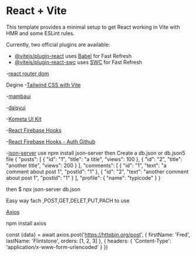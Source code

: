 # React + Vite

This template provides a minimal setup to get React working in Vite with HMR and some ESLint rules.

Currently, two official plugins are available:

- [@vitejs/plugin-react](https://github.com/vitejs/vite-plugin-react/blob/main/packages/plugin-react/README.md) uses [Babel](https://babeljs.io/) for Fast Refresh
- [@vitejs/plugin-react-swc](https://github.com/vitejs/vite-plugin-react-swc) uses [SWC](https://swc.rs/) for Fast Refresh



-[react router dom](https://reactrouter.com/en/main/start/tutorial)




Degine
-[Tailwind CSS with Vite](https://tailwindcss.com/docs/guides/vite)

-[mambaui](https://www.mambaui.com/components)

-[daisyui](https://daisyui.com/)

-[Kometa UI Kit](https://kitwind.io/products/kometa/components)





-[React Firebase Hooks ](https://www.npmjs.com/package/react-firebase-hooks/v/1.2.1#Auth)

-[React Firebase Hooks - Auth Github](https://github.com/CSFrequency/react-firebase-hooks/tree/master/auth#usesignout)

-[json-server](https://www.npmjs.com/package/json-server)
use
npm install json-server
then
Create a db.json or db.json5 file
{
  "posts": [
    { "id": "1", "title": "a title", "views": 100 },
    { "id": "2", "title": "another title", "views": 200 }
  ],
  "comments": [
    { "id": "1", "text": "a comment about post 1", "postId": "1" },
    { "id": "2", "text": "another comment about post 1", "postId": "1" }
  ],
  "profile": {
    "name": "typicode"
  }
}

then
$ npx json-server db.json


Easy way fach ,POST,GET,DELET,PUT,PACH to use


[Axios](https://axios-http.com/docs/intro)


npm install axios



const {data} = await axios.post('https://httpbin.org/post', {
    firstName: 'Fred',
    lastName: 'Flintstone',
    orders: [1, 2, 3]
  }, {
    headers: {
      'Content-Type': 'application/x-www-form-urlencoded'
    }
})